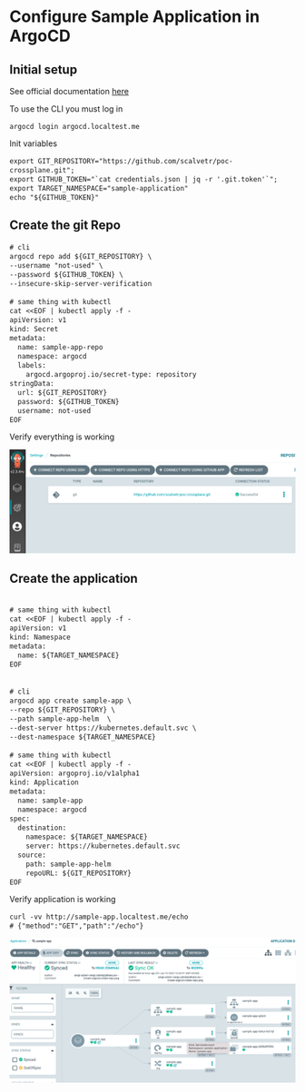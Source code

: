 # Configure Sample Application in ArgoCD

## Initial setup

See official documentation [here](https://argo-cd.readthedocs.io/en/stable/getting_started/#6-create-an-application-from-a-git-repository)

To use the CLI you must log in
```shell
argocd login argocd.localtest.me 
```

Init variables
```shell
export GIT_REPOSITORY="https://github.com/scalvetr/poc-crossplane.git";
export GITHUB_TOKEN="`cat credentials.json | jq -r '.git.token'`";
export TARGET_NAMESPACE="sample-application"
echo "${GITHUB_TOKEN}"
```

## Create the git Repo

```shell
# cli 
argocd repo add ${GIT_REPOSITORY} \                                                    
--username "not-used" \
--password ${GITHUB_TOKEN} \
--insecure-skip-server-verification

# same thing with kubectl
cat <<EOF | kubectl apply -f -
apiVersion: v1
kind: Secret
metadata:
  name: sample-app-repo
  namespace: argocd
  labels:
    argocd.argoproj.io/secret-type: repository
stringData:
  url: ${GIT_REPOSITORY}
  password: ${GITHUB_TOKEN}
  username: not-used
EOF
```
Verify everything is working

![ArgoCD Create Repo](img/argocd-create-repo.png)

## Create the application
```shell

# same thing with kubectl
cat <<EOF | kubectl apply -f -
apiVersion: v1
kind: Namespace
metadata:
  name: ${TARGET_NAMESPACE}
EOF


# cli 
argocd app create sample-app \
--repo ${GIT_REPOSITORY} \
--path sample-app-helm  \
--dest-server https://kubernetes.default.svc \
--dest-namespace ${TARGET_NAMESPACE}

# same thing with kubectl
cat <<EOF | kubectl apply -f -
apiVersion: argoproj.io/v1alpha1
kind: Application
metadata:
  name: sample-app
  namespace: argocd
spec:
  destination:
    namespace: ${TARGET_NAMESPACE}
    server: https://kubernetes.default.svc
  source:
    path: sample-app-helm
    repoURL: ${GIT_REPOSITORY}
EOF

```
Verify application is working

```shell
curl -vv http://sample-app.localtest.me/echo
# {"method":"GET","path":"/echo"}
```

![ArgoCD Create App](img/argocd-create-app.png)
